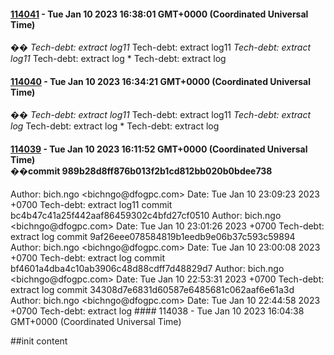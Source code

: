 
#### [114041](https://dfoglobal.visualstudio.com/DFO/_build/results?buildId=114041&view=results) - Tue Jan 10 2023 16:38:01 GMT+0000 (Coordinated Universal Time)
��*   T e c h - d e b t :   e x t r a c t   l o g 1 1  
    
 *   T e c h - d e b t :   e x t r a c t   l o g 1 1  
    
 *   T e c h - d e b t :   e x t r a c t   l o g 1 1  
    
 *   T e c h - d e b t :   e x t r a c t   l o g  
    
 *   T e c h - d e b t :   e x t r a c t   l o g  
    
 

#### [114040](https://dfoglobal.visualstudio.com/DFO/_build/results?buildId=114040&view=results) - Tue Jan 10 2023 16:34:21 GMT+0000 (Coordinated Universal Time)
��*   T e c h - d e b t :   e x t r a c t   l o g 1 1  
    
 *   T e c h - d e b t :   e x t r a c t   l o g 1 1  
    
 *   T e c h - d e b t :   e x t r a c t   l o g  
    
 *   T e c h - d e b t :   e x t r a c t   l o g  
    
 *   T e c h - d e b t :   e x t r a c t   l o g  
    
 
#### [114039](https://dfoglobal.visualstudio.com/DFO/_build/results?buildId=114039&view=results) - Tue Jan 10 2023 16:11:52 GMT+0000 (Coordinated Universal Time) <br>��c o m m i t   9 8 9 b 2 8 d 8 f f 8 7 6 b 0 1 3 f 2 b 1 c d 8 1 2 b b 0 2 0 b 0 b d e e 7 3 8  
 A u t h o r :   b i c h . n g o   < b i c h n g o @ d f o g p c . c o m >  
 D a t e :       T u e   J a n   1 0   2 3 : 0 9 : 2 3   2 0 2 3   + 0 7 0 0  
  
         T e c h - d e b t :   e x t r a c t   l o g 1 1  
  
 c o m m i t   b c 4 b 4 7 c 4 1 a 2 5 f 4 4 2 a a f 8 6 4 5 9 3 0 2 c 4 b f d 2 7 c f 0 5 1 0  
 A u t h o r :   b i c h . n g o   < b i c h n g o @ d f o g p c . c o m >  
 D a t e :       T u e   J a n   1 0   2 3 : 0 1 : 2 6   2 0 2 3   + 0 7 0 0  
  
         T e c h - d e b t :   e x t r a c t   l o g  
  
 c o m m i t   9 a f 2 6 e e e 0 7 8 5 8 4 8 1 9 b 1 e e d b 9 e 0 6 b 3 7 c 5 9 3 c 5 9 8 9 4  
 A u t h o r :   b i c h . n g o   < b i c h n g o @ d f o g p c . c o m >  
 D a t e :       T u e   J a n   1 0   2 3 : 0 0 : 0 8   2 0 2 3   + 0 7 0 0  
  
         T e c h - d e b t :   e x t r a c t   l o g  
  
 c o m m i t   b f 4 6 0 1 a 4 d b a 4 c 1 0 a b 3 9 0 6 c 4 8 d 8 8 c d f f 7 d 4 8 8 2 9 d 7  
 A u t h o r :   b i c h . n g o   < b i c h n g o @ d f o g p c . c o m >  
 D a t e :       T u e   J a n   1 0   2 2 : 5 3 : 3 1   2 0 2 3   + 0 7 0 0  
  
         T e c h - d e b t :   e x t r a c t   l o g  
  
 c o m m i t   3 4 3 0 8 d 7 e 6 8 3 1 d 6 0 5 8 7 e 6 4 8 5 6 8 1 c 0 6 2 a a f 6 e 6 1 a 3 d  
 A u t h o r :   b i c h . n g o   < b i c h n g o @ d f o g p c . c o m >  
 D a t e :       T u e   J a n   1 0   2 2 : 4 4 : 5 8   2 0 2 3   + 0 7 0 0  
  
         T e c h - d e b t :   e x t r a c t   l o g  
 #### 114038 - Tue Jan 10 2023 16:04:38 GMT+0000 (Coordinated Universal Time) <br>

##init content


